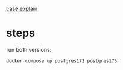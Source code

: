 [case explain](https://github.com/gulybyte/public-report-issues/blob/main/PERFORMANCE%20regression%3A%20EXECUTE%20loop%20TRUNCATE%20loop%20slower%20in%2017.5%20vs%2017.2/EMAIL.md)

# steps
run both versions:
```sh
docker compose up postgres172 postgres175
```
